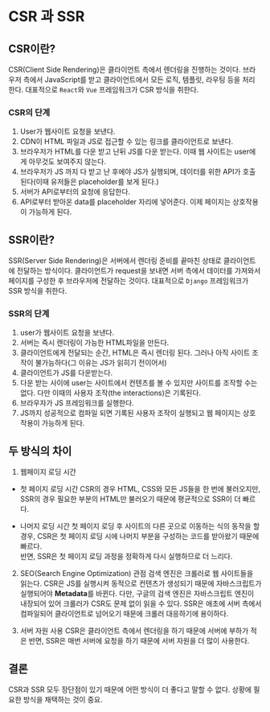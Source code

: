 # CSR 과 SSR


## CSR이란?

  CSR(Client Side Rendering)은 클라이언트 측에서 렌더링을 진행하는 것이다. 브라우저 측에서 JavaScript를 받고 클라이언트에서 모든 로직, 템플릿, 라우팅 등을 처리한다. 대표적으로 `React`와 `Vue` 프레임워크가 CSR 방식을 취한다.


### CSR의 단계

  1. User가 웹사이트 요청을 보낸다.
  2. CDN이 HTML 파일과 JS로 접근할 수 있는 링크를 클라이언트로 보낸다.
  3. 브라우저가 HTML를 다운 받고 난뒤 JS를 다운 받는다. 이때 웹 사이트는 user에게 아무것도 보여주지 않는다.
  4. 브라우저가 JS 까지 다 받고 난 후에야 JS가 실행되며, 데이터를 위한 API가 호출된다(이때 유저들은 placeholder를 보게 된다.)
  5. 서버가 API로부터의 요청에 응답한다.
  6. API로부터 받아온 data를 placeholder 자리에 넣어준다. 이제 페이지는 상호작용이 가능하게 된다.


## SSR이란?

  SSR(Server Side Rendering)은 서버에서 렌더링 준비를 끝마친 상태로 클라이언트에 전달하는 방식이다. 클라이언트가 request을 보내면 서버 측에서 데이터를 가져와서 페이지를 구성한 후 브라우저에 전달하는 것이다. 대표적으로 `Django` 프레임워크가 SSR 방식을 취한다.


### SSR의 단계

  1. user가 웹사이트 요청을 보낸다.
  2. 서버는 즉시 렌더링이 가능한 HTML파일을 만든다.
  3. 클라이언트에게 전달되는 순간, HTML은 즉시 렌더링 된다. 그러나 아직 사이트 조작이 불가능하다(그 이유는 JS가 읽히기 전이어서)
  4. 클라이언트가 JS를 다운받는다.
  5. 다운 받는 사이에 user는 사이트에서 컨텐츠를 볼 수 있지만 사이트를 조작할 수는 없다. 다만 이때의 사용자 조작(the interactions)은 기록된다.
  6. 브라우자가 JS 프레임워크를 실행한다.
  7. JS까지 성공적으로 컴파일 되면 기록된 사용자 조작이 실행되고 웹 페이지는 상호작용이 가능하게 된다.


## 두 방식의 차이

1. 웹페이지 로딩 시간
  - 첫 페이지 로딩 시간
    CSR의 경우 HTML, CSS와 모든 JS들을 한 번에 불러오지만,
    SSR의 경우 필요한 부분의 HTML만 불러오기 때문에 평균적으로 SSR이 더 빠르다.

  - 나머지 로딩 시간
    첫 페이지 로딩 후 사이트의 다른 곳으로 이동하는 식의 동작을 할 경우, CSR은 첫 페이지 로딩 시에 나머지 부분을 구성하는 코드를 받아왔기 때문에 빠르다.  
    반면, SSR은 첫 페이지 로딩 과정을 정확하게 다시 실행하므로 더 느리다.
  

2. SEO(Search Engine Optimization) 관점
  검색 엔진은 크롤러로 웹 사이트들을 읽는다. CSR은 JS를 실행시켜 동적으로 컨텐츠가 생성되기 때문에 자바스크립트가 실행되어야 <b>Metadata</b>를 바뀐다. 다만, 구글의 검색 엔진은 자바스크립트 엔진이 내장되어 있어 크롤러가 CSR도 문제 없이 읽을 수 있다.
  SSR은 애초에 서버 측에서 컴파일되어 클라이언트로 넘어오기 때문에 크롤러 대응하기에 용이하다.


3. 서버 자원 사용
  CSR은 클라이언트 측에서 렌더링을 하기 때문에 서버에 부하가 적은 반면, 
  SSR은 매번 서버에 요청을 하기 때문에 서버 자원을 더 많이 사용한다.


## 결론

  CSR과 SSR 모두 장단점이 있기 때문에 어떤 방식이 더 좋다고 말할 수 없다. 상황에 필요한 방식을 채택하는 것이 중요.
